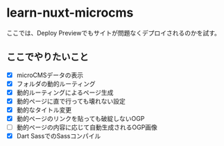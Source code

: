 # learn-nuxt-microcms
ここでは、Deploy Previewでもサイトが問題なくデプロイされるのかを試す。

## ここでやりたいこと
- [x] microCMSデータの表示
- [x] フォルダの動的ルーティング
- [x] 動的ルーティングによるページ生成
- [x] 動的ページに直で行っても壊れない設定
- [x] 動的なタイトル変更
- [x] 動的ページのリンクを貼っても破綻しないOGP
- [ ] 動的ページの内容に応じて自動生成されるOGP画像
- [x] Dart SassでのSassコンパイル